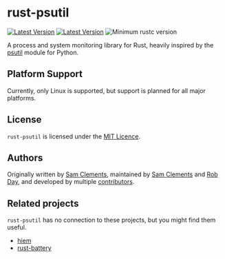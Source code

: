 # rust-psutil

[![Latest Version](https://img.shields.io/crates/v/psutil.svg)](https://crates.io/crates/psutil)
[![Latest Version](https://docs.rs/psutil/badge.svg)](https://docs.rs/psutil)
![Minimum rustc version](https://img.shields.io/badge/rustc-1.39+-green.svg)

A process and system monitoring library for Rust, heavily inspired by the [psutil] module for Python.

## Platform Support

Currently, only Linux is supported, but support is planned for all major platforms.

## License

`rust-psutil` is licensed under the [MIT Licence].

## Authors

Originally written by [Sam Clements], maintained by [Sam Clements] and [Rob Day], and developed by multiple [contributors].

## Related projects

`rust-psutil` has no connection to these projects, but you might find them useful.

* [hiem](https://crates.io/crates/heim)
* [rust-battery](https://github.com/svartalf/rust-battery)

[MIT Licence]: http://opensource.org/licenses/MIT
[psutil]: https://github.com/giampaolo/psutil/
[Sam Clements]: https://github.com/borntyping
[Rob Day]: https://github.com/rkday
[contributors]: https://github.com/borntyping/rust-psutil/graphs/contributors
